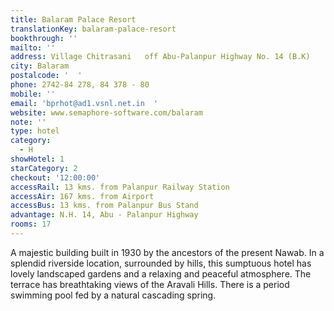 ```yaml
---
title: Balaram Palace Resort
translationKey: balaram-palace-resort
bookthrough: ''
mailto: ''
address: Village Chitrasani   off Abu-Palanpur Highway No. 14 (B.K)
city: Balaram
postalcode: '  '
phone: 2742-84 278, 84 378 - 80
mobile: ''
email: 'bprhot@ad1.vsnl.net.in  '
website: www.semaphore-software.com/balaram
note: ''
type: hotel
category:
  - H
showHotel: 1
starCategory: 2
checkout: '12:00:00'
accessRail: 13 kms. from Palanpur Railway Station
accessAir: 167 kms. from Airport
accessBus: 13 kms. from Palanpur Bus Stand
advantage: N.H. 14, Abu - Palanpur Highway
rooms: 17
---
```

A majestic building built in 1930 by the ancestors of the present Nawab.  In a splendid riverside location, surrounded by hills, this sumptuous hotel has lovely landscaped gardens and a relaxing and peaceful atmosphere. The terrace has breathtaking views of the Aravali Hills. There is a period swimming pool fed by a natural cascading spring.